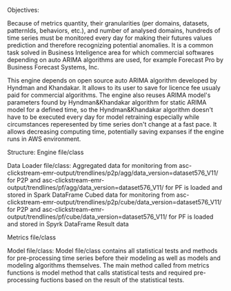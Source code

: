 Objectives:

Because of metrics quantity, their granularities (per domains, datasets, patternIds, behaviors, etc.), and number of analysed domains,
hundreds of time series must be monitored every day for making their futures values prediction and therefore recognizing potential
anomalies. It is a common task solved in Business Inteligence area for which commercial softwares depending on auto ARIMA algorithms 
are used, for example Forecast Pro by Business Forecast Systems, Inc.

This engine depends on open source auto ARIMA algorithm developed by Hyndman and Khandakar. It allows to its user to save for licence
fee usualy paid for commercial algorithms. The engine also reuses ARIMA model's parameters found by Hyndman&Khandakar algorithm for
static ARIMA model for a defined time, so the Hyndman&Khandakar algorithm doesn't have to be executed every day for model retraining
especially while circumstances reperesented by time series don't change at a fast pace. It allows decreasing computing time, potentially
saving expanses if the engine runs in AWS environment.

Structure:
Engine file/class


Data Loader file/class:
Aggregated data for monitoring from asc-clickstream-emr-output/trendlines/p2p/agg/data_version=dataset576_V11/ for P2P 
and asc-clickstream-emr-output/trendlines/pf/agg/data_version=dataset576_V11/ for PF is loaded and stored in Spark DataFrame
Cubed data for monitoring from asc-clickstream-emr-output/trendlines/p2p/cube/data_version=dataset576_V11/ for P2P
and asc-clickstream-emr-output/trendlines/pf/cube/data_version=dataset576_V11/ for PF is loaded and stored in Spyrk DataFrame
Result data 

Metrics file/class


Model file/class:
Model file/class contains all statistical tests and methods for pre-processing time series before their modeling as well as models
and modeling algorithms themselves. The main method called from metrics functions is model method that calls statistical tests
and required pre-processing fuctions based on the result of the statistical tests. 
